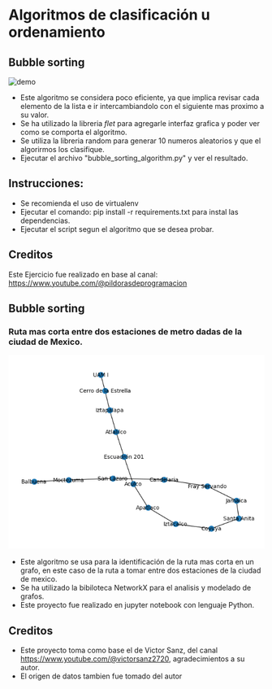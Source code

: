 # Algoritmos de clasificación u ordenamiento
## Bubble sorting

![demo](https://github.com/vhngroup/sortings_algorithm/blob/main/static/bubble_sorting.gif)

* Este algoritmo se considera poco eficiente, ya que implica revisar cada elemento de la lista e ir intercambiandolo con el siguiente mas proximo a su valor.  
* Se ha utilizado la libreria *flet* para agregarle interfaz grafica y poder ver como se comporta el algoritmo.
* Se utiliza la libreria random para generar 10 numeros aleatorios y que el algorirmos los clasifique.
* Ejecutar el archivo "bubble_sorting_algorithm.py" y ver el resultado.

## Instrucciones:
* Se recomienda el uso de virtualenv
* Ejecutar el comando: pip install -r requirements.txt para instal las dependencias.
* Ejecutar el script segun el algoritmo que se desea probar.

## Creditos
Este Ejercicio fue realizado en base al canal: https://www.youtube.com/@pildorasdeprogramacion

## Bubble sorting
### Ruta mas corta entre dos estaciones de metro dadas de la ciudad de Mexico.
![demo](https://github.com/vhngroup/sortings_algorithm/blob/main/static/Dijkstra.png)
* Este algoritmo se usa para la identificación de la ruta mas corta en un grafo, en este caso de la ruta a tomar entre dos estaciones de la ciudad de mexico.
* Se ha utilizado la bibiloteca NetworkX para el analisis y modelado de  grafos.
* Este proyecto fue realizado en jupyter notebook con lenguaje Python.

## Creditos
* Este proyecto toma como base el de Victor Sanz, del canal https://www.youtube.com/@victorsanz2720, agradecimientos a su autor.
* El origen de datos tambien fue tomado del autor